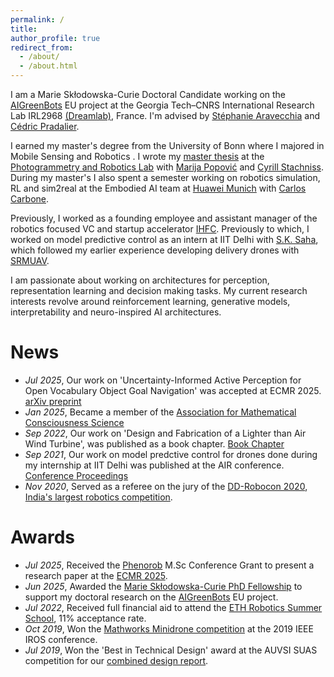 ```yaml
---
permalink: /
title: 
author_profile: true
redirect_from: 
  - /about/
  - /about.html
---
```

I am a Marie Skłodowska-Curie Doctoral Candidate working on the [AIGreenBots](https://aigreenbots.eu) EU project at the Georgia Tech–CNRS International Research Lab IRL2968 [(Dreamlab)](https://dream.georgiatech-metz.fr), France. I'm advised by [Stéphanie Aravecchia](https://scholar.google.com/citations?user=tzDLDw8AAAAJ&hl=en) and [Cédric Pradalier](https://scholar.google.com/citations?user=4_1DZoYAAAAJ&hl=en). 

I earned my master's degree from the University of Bonn where I majored in Mobile Sensing and Robotics . I wrote my [master thesis](http://baj31415.github.io/files/2024bajpaimsc.pdf) at the [Photogrammetry and Robotics Lab](https://www.ipb.uni-bonn.de/index.html) with [Marija Popović](https://scholar.google.com/citations?hl=en&user=XON8iQoAAAAJ&view_op=list_works&sortby=pubdate) and [Cyrill Stachniss](https://scholar.google.com/citations?hl=en&user=8vib2lAAAAAJ&view_op=list_works&sortby=pubdate). During my master's I also spent a semester working on robotics simulation, RL and sim2real at the Embodied AI team at [Huawei Munich](https://huaweiresearchcentergermanyaustria.teamtailor.com/departments/intelligent-cloud-technologies-laboratory) with [Carlos Carbone](https://www.linkedin.com/in/carlos-carbone/?originalSubdomain=de). 

Previously, I worked as a founding employee and assistant manager of the robotics focused VC and startup accelerator [IHFC](https://www.ihfc.co.in/). Previously to which, I worked on model predictive control as an intern at IIT Delhi with [S.K. Saha](https://scholar.google.co.in/citations?hl=en&user=9Td4hFMAAAAJ&view_op=list_works&sortby=pubdate), which followed my earlier experience developing delivery drones with [SRMUAV](https://www.youtube.com/@srmuav3921).

I am passionate about working on architectures for perception, representation learning and decision making tasks. My current research interests revolve around reinforcement learning, generative models, interpretability and neuro-inspired AI architectures. 

# News

- *Jul 2025*, Our work on 'Uncertainty-Informed Active Perception for Open Vocabulary Object Goal Navigation' was accepted at ECMR 2025. [arXiv preprint](https://arxiv.org/abs/2506.13367)
- *Jan 2025*, Became a member of the [Association for Mathematical Consciousness Science](https://amcs-community.org/) 
- *Sep 2022*, Our work on 'Design and Fabrication of a Lighter than Air Wind Turbine', was published as a book chapter. [Book Chapter](https://link.springer.com/chapter/10.1007/978-981-16-8274-2_3)
- *Sep 2021*, Our work on model predctive control for drones done during my internship at IIT Delhi was published at the AIR conference. [Conference Proceedings](https://dl.acm.org/doi/abs/10.1145/3478586.3478604)
- *Nov 2020*, Served as a referee on the jury of the [DD-Robocon 2020](https://diamond.iitd.ac.in/event-dd-robocon.php), [India's largest robotics competition](https://ddrobocon.iitd.ac.in/).

# Awards

- *Jul 2025*, Received the [Phenorob](https://www.phenorob.de/index.html) M.Sc Conference Grant to present a research paper at the [ECMR 2025](https://ecmr2025.dei.unipd.it).
- *Jun 2025*, Awarded the [Marie Skłodowska-Curie PhD Fellowship](https://marie-sklodowska-curie-actions.ec.europa.eu/about-msca) to support my doctoral research on the [AIGreenBots](https://aigreenbots.eu) EU project.
- *Jul 2022*, Received full financial aid to attend the [ETH Robotics Summer School](https://robotics-summerschool.ethz.ch/), 11% acceptance rate.
- *Oct 2019*, Won the [Mathworks Minidrone competition](https://www.mathworks.com/academia/students/competitions/minidrones/winners.html#IROS2019) at the 2019 IEEE IROS conference.
- *Jul 2019*, Won the 'Best in Technical Design' award at the AUVSI SUAS competition for our [combined design report](http://baj31415.github.io/files/2019srmuavCDR.pdf).

